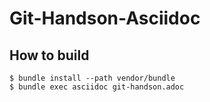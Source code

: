 # Git-Handson-Asciidoc

## How to build

```
$ bundle install --path vendor/bundle
$ bundle exec asciidoc git-handson.adoc
```
